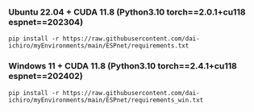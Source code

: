 ### Ubuntu 22.04 + CUDA 11.8 (Python3.10  torch==2.0.1+cu118  espnet==202304)
~~~
pip install -r https://raw.githubusercontent.com/dai-ichiro/myEnvironments/main/ESPnet/requirements.txt
~~~
### Windows 11 + CUDA 11.8 (Python3.10  torch==2.4.1+cu118  espnet==202402)
~~~
pip install -r https://raw.githubusercontent.com/dai-ichiro/myEnvironments/main/ESPnet/requirements_win.txt
~~~
